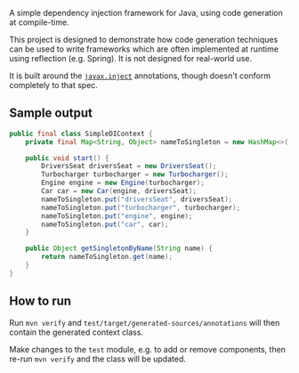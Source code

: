 A simple dependency injection framework for Java, using code generation at compile-time.

This project is designed to demonstrate how code generation techniques can be used to write frameworks
which are often implemented at runtime using reflection (e.g. Spring). It is not designed for real-world use.

It is built around the [`javax.inject`](https://docs.oracle.com/javaee/6/api/javax/inject/package-summary.html)
annotations, though doesn't conform completely to that spec.

## Sample output

```java
public final class SimpleDIContext {
    private final Map<String, Object> nameToSingleton = new HashMap<>();

    public void start() {
        DriversSeat driversSeat = new DriversSeat();
        Turbocharger turbocharger = new Turbocharger();
        Engine engine = new Engine(turbocharger);
        Car car = new Car(engine, driversSeat);
        nameToSingleton.put("driversSeat", driversSeat);
        nameToSingleton.put("turbocharger", turbocharger);
        nameToSingleton.put("engine", engine);
        nameToSingleton.put("car", car);
    }

    public Object getSingletonByName(String name) {
        return nameToSingleton.get(name);
    }
}
```

## How to run

Run `mvn verify` and `test/target/generated-sources/annotations` will then contain the generated context
class.

Make changes to the `test` module, e.g. to add or remove components, then re-run `mvn verify` and the class will be
updated.
